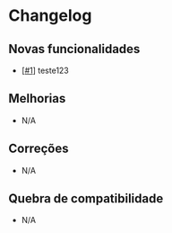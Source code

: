 # Changelog

## Novas funcionalidades

 - [[#1](https://github.com/RyuunosukeDS3/test_repository/issues)] teste123

## Melhorias

 - N/A

## Correções

 - N/A

## Quebra de compatibilidade

 - N/A
